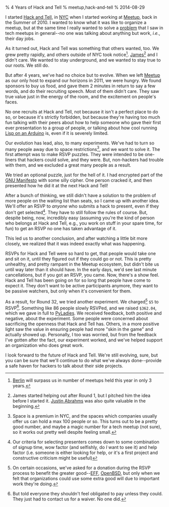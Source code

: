 % 4 Years of Hack and Tell
% meetup,hack-and-tell
% 2014-08-29

I started [Hack and Tell][], in [NYC][1] when I started working at
[Meetup][], back in the Summer of 2010. I wanted to know what it was
like to organize a meetup, but at the same time I really wanted to
solve a [problem][2] that I saw in tech meetups in general--no one was
talking about anything but work, *i.e.*, their day jobs.

As it turned out, Hack and Tell was something that others wanted,
too. We grew pretty rapidly, and others outside of NYC took
notice[^1]. [James][][^2] and I didn't care. We wanted to stay
underground, and we wanted to stay true to our roots. We still do.

But after 4 years, we've had no choice but to evolve. When we left
[Meetup][] as our only host to expand our horizons in 2011, we were
hungry. We found sponsors to buy us food, and gave them 2 minutes in
return to say a few words, and do their recruiting speech. Most of
them didn't care. They saw true value just in the energy of the room,
and the excitement on people's faces.

No one recruits at Hack and Tell, not because it isn't a perfect place
to do so, or because it's strictly forbidden, but because they're
having too much fun talking with their peers about how to help someone
who gave their first ever presentation to a group of people, or
talking about how cool running [Lisp on an Arduino][3] is, even if it
is severely limited.

Our evolution has lead, also, to many experiments. We've had to turn
so many people away due to space restrictions[^3], and we want to
solve it. The first attempt was to make RSVP puzzles. They were
intended to be one-liners that hackers could solve, and they
were. But, non-hackers had trouble with them, and we excluded a great
many people as a result.

We tried an optional puzzle, just for the hell of it. I had encrypted
part of the [GNU Manifesto][] with some silly cipher. One person
cracked it, and then presented how he did it at the next Hack and
Tell!

After a bunch of thinking, we still didn't have a solution to the
problem of more people on the waiting list than seats, so I came up
with another idea. We'll offer an RSVP to *anyone* who submits a hack
to present, even if they don't get selected[^4]. They have to still
follow the rules of course. But, despite being, now, incredibly easy
(assuming you're the kind of person who belongs at Hack and Tell,
e.g., you work on stuff in your spare time, for fun) to get an RSVP no
one has taken advantage of it.

This led us to another conclusion, and after watching a little bit more
closely, we realized that it was indeed exactly what was happening.

RSVPs for Hack and Tell were so hard to get, that people would take
one and sit on it, until they figured out if they could go or
not. This is pretty unhealthy, and pretty rampant in the Meetup
ecosystem, but didn't bite us until way later than it should have. In
the early days, we'd see last minute cancellations, but if you got an
RSVP, you came. Now, there's a show feel. Hack and Tell has been going
on for so long that people have come to expect it. They don't want to
be active participants anymore, they want to be passive watchers, but
only when it's convenient for them.

As a result, for Round 32, we tried another experiment. We charged[^5]
`$5` to RSVP[^6]. Something like 86 people slowly RSVPed, and we
raised `$362.04`, which we gave in full to [PyLadies][]. We received
feedback, both positive and negative, about the experiment. Some
people were concerned about sacrificing the openness that Hack and
Tell has. Others, in a more positive light saw the value in ensuring
people had more "skin in the game" and actually showed up. Personally,
I too was worried, but from the feedback I've gotten after the fact,
our experiment worked, and we've helped support an organization who
does great work.

I look forward to the future of Hack and Tell. We're still evolving,
sure, but you can be sure that we'll continue to do what we've always
done--provide a safe haven for hackers to talk about their side
projects.



[^1]: [Berlin](https://meetup.com/Berlin-Hack-And-Tell) will surpass us in number of meetups held this year in only 3 years. 
[^2]: James started helping out after Round 1, but I pitched him the idea before I started it. [Justin Abrahms](http://justin.abrah.ms) was also quite valuable in the beginning.
[^3]: Space is a premium in NYC, and the spaces which companies usually offer us can hold a max 100 people or so. This turns out to be a pretty good number, and maybe a magic number for a tech meetup (not sure), so it works out pretty well despite feeling small.
[^4]: Our criteria for selecting presenters comes down to some combination of signup time, wow factor (and selfishly, do *I* want to see it) and help factor (i.e. someone is either looking for help, or it's a first project and constructive criticism might be useful)
[^5]: On certain occasions, we've asked for a donation during the RSVP process to benefit the greater good--[EFF](https://eff.org), [OpenBSD](http://www.openbsdfoundation.org), but only when we felt that organizations could use some extra good will due to important work they're doing.
[^6]: But told everyone they shouldn't feel obligated to pay unless they could. They just had to contact us for a waiver. No one did.


[1]: https://meetup.com/hack-and-tell
[2]: http://sigusr2.net/this-is-not-the-freehackers-union.html
[3]: https://github.com/splatspace/wombat
[Hack and Tell]: http://hackandtell.org
[Meetup]: https://meetup.com/
[Round 32]: http://www.meetup.com/hack-and-tell/events/199140632/
[James]: http://jmsdnns.com/
[GNU Manifesto]: https://www.gnu.org/gnu/manifesto.html
[PyLadies]: http://www.pyladies.com/
